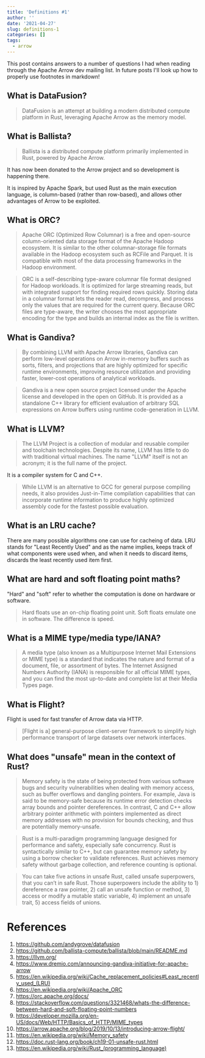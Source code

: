 ```yaml
---
title: 'Definitions #1'
author: ''
date: '2021-04-27'
slug: definitions-1
categories: []
tags:
  - arrow
---
```


This post contains answers to a number of questions I had when reading through the Apache Arrow dev mailing list.  In future posts I'll look up how to properly use footnotes in markdown!

## What is DataFusion?

> DataFusion is an attempt at building a modern distributed compute platform in Rust, leveraging Apache Arrow as the memory model.

## What is Ballista?

> Ballista is a distributed compute platform primarily implemented in Rust, powered by Apache Arrow.  

It has now been donated to the Arrow project and so development is happening there.

It is inspired by Apache Spark, but used Rust as the main execution language, is column-based (rather than row-based), and allows other advantages of Arrow to be exploited.

## What is ORC?

> Apache ORC (Optimized Row Columnar) is a free and open-source column-oriented data storage format of the Apache Hadoop ecosystem. It is similar to the other columnar-storage file formats available in the Hadoop ecosystem such as RCFile and Parquet. It is compatible with most of the data processing frameworks in the Hadoop environment. 

> ORC is a self-describing type-aware columnar file format designed for Hadoop workloads. It is optimized for large streaming reads, but with integrated support for finding required rows quickly. Storing data in a columnar format lets the reader read, decompress, and process only the values that are required for the current query. Because ORC files are type-aware, the writer chooses the most appropriate encoding for the type and builds an internal index as the file is written.

## What is Gandiva?

> By combining LLVM with Apache Arrow libraries, Gandiva can perform low-level operations on Arrow in-memory buffers such as sorts, filters, and projections that are highly optimized for specific runtime environments, improving resource utilization and providing faster, lower-cost operations of analytical workloads.

> Gandiva is a new open source project licensed under the Apache license and developed in the open on GitHub. It is provided as a standalone C++ library for efficient evaluation of arbitrary SQL expressions on Arrow buffers using runtime code-generation in LLVM.

## What is LLVM?

> The LLVM Project is a collection of modular and reusable compiler and toolchain technologies. Despite its name, LLVM has little to do with traditional virtual machines. The name "LLVM" itself is not an acronym; it is the full name of the project.

It is a compiler system for C and C++.

> While LLVM is an alternative to GCC for general purpose compiling needs, it also provides Just-in-Time compilation capabilities that can incorporate runtime information to produce highly optimized assembly code for the fastest possible evaluation.

## What is an LRU cache?

There are many possible algorithms one can use for cacheing of data.  LRU stands for "Least Recently Used" and as the name implies, keeps track of what components were used when, and when it needs to discard items, discards the least recently used item first.

## What are hard and soft floating point maths?

"Hard" and "soft" refer to whether the computation is done on hardware or software.  

> Hard floats use an on-chip floating point unit. Soft floats emulate one in software. The difference is speed. 

## What is a MIME type/media type/IANA?
> A media type (also known as a Multipurpose Internet Mail Extensions or MIME type) is a standard that indicates the nature and format of a document, file, or assortment of bytes. 
> The Internet Assigned Numbers Authority (IANA) is responsible for all official MIME types, and you can find the most up-to-date and complete list at their Media Types page.

## What is Flight?

Flight is used for fast transfer of Arrow data via HTTP.

> [Flight is a] general-purpose client-server framework to simplify high performance transport of large datasets over network interfaces.

## What does "unsafe" mean in the context of Rust?

> Memory safety is the state of being protected from various software bugs and security vulnerabilities when dealing with memory access, such as buffer overflows and dangling pointers. For example, Java is said to be memory-safe because its runtime error detection checks array bounds and pointer dereferences. In contrast, C and C++ allow arbitrary pointer arithmetic with pointers implemented as direct memory addresses with no provision for bounds checking, and thus are potentially memory-unsafe.

> Rust is a multi-paradigm programming language designed for performance and safety, especially safe concurrency. Rust is syntactically similar to C++, but can guarantee memory safety by using a borrow checker to validate references. Rust achieves memory safety without garbage collection, and reference counting is optional.

> You can take five actions in unsafe Rust, called unsafe superpowers, that you can’t in safe Rust. Those superpowers include the ability to 1) dereference a raw pointer, 2) call an unsafe function or method, 3) access or modify a mutable static variable, 4) implement an unsafe trait, 5) access fields of unions.


# References

1. https://github.com/andygrove/datafusion
2. https://github.com/ballista-compute/ballista/blob/main/README.md
3. https://llvm.org/
4. https://www.dremio.com/announcing-gandiva-initiative-for-apache-arrow
5. https://en.wikipedia.org/wiki/Cache_replacement_policies#Least_recently_used_(LRU)
6. https://en.wikipedia.org/wiki/Apache_ORC
7. https://orc.apache.org/docs/
8. https://stackoverflow.com/questions/3321468/whats-the-difference-between-hard-and-soft-floating-point-numbers
9. https://developer.mozilla.org/en-US/docs/Web/HTTP/Basics_of_HTTP/MIME_types
10. https://arrow.apache.org/blog/2019/10/13/introducing-arrow-flight/
11. https://en.wikipedia.org/wiki/Memory_safety
12. https://doc.rust-lang.org/book/ch19-01-unsafe-rust.html
13. https://en.wikipedia.org/wiki/Rust_(programming_language)